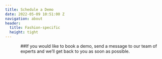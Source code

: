 ```yaml
---
title: Schedule a Demo
date: 2022-05-09 10:51:00 Z
navigation: about
header:
  title: Fashion-specific
  height: tight
---
```


<p style="padding-left: 50px;"> ##If you would like to book a demo, send a message to our team of experts and we’ll get back to you as soon as possible.</p>

<p style="padding-left: 50px;"> <script charset="utf-8" type="text/javascript" src="//js.hsforms.net/forms/shell.js"></script>
<script>
  hbspt.forms.create({
	region: "na1",
	portalId: "9442988",
	formId: "d833b04c-593c-4411-92c0-6fb8043f40e2"
});
</script> </p>